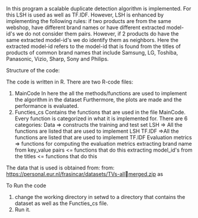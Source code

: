 In this program a scalable duplicate detection algorithm is 
implemented. For this LSH is used as well as TF.IDF. However, LSH is enhanced 
by implementing the following rules: if two products are from the same webshop, have different brand names or 
have different extracted model-id's we do not consider them pairs. However, if 2 products do have the same 
extracted model-id's we do identify them as neighbors. Here the extracted model-id refers to the model-id that is found 
from the titles of products of common brand names that include Samsung, LG, Toshiba, Panasonic, Vizio, Sharp, Sony and Philips. 

Structure of the code:

The code is written in R. There are two R-code files:
1. MainCode
	In here the all the methods/functions are used to implement the algorithm in the dataset
	Furthermore, the plots are made and the performance is evaluated. 
2. Functies_cs
	Contains the functions that are used in the file MainCode. Every function is categorized in what it is implemented 
	for. There are 6 categories: 
	Data => constructs the training and test set
	LSH => All the functions are listed that are used to implement LSH
	TF.IDF =>All the functions are listed that are used to implement TF.IDF
	Evaluation metrics => functions for computing the evaluation metrics 
	extracting brand name from key_value pairs <= functions that do this 
	extracting model_id's from the titles <= functions that do this 

The data that is used is obtained from:
from: https://personal.eur.nl/frasincar/datasets/TVs-allmerged.zip as

To Run the code 
1. change the working directory in setwd to a directory that contains the dataset as well as the Functies_cs file.
2. Run it.

